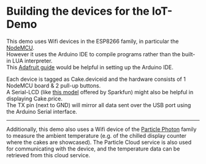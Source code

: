 # Building the devices for the IoT-Demo 

This demo uses Wifi devices in the ESP8266 family, in particular the [NodeMCU](http://nodemcu.com/index_en.html). <br/> 
However it uses the Arduino IDE to compile programs rather than the built-in LUA interpreter. <br/> 
This [Adafruit guide](https://learn.adafruit.com/adafruit-huzzah-esp8266-breakout/using-arduino-ide) would be helpful in setting up the Arduino IDE. <br/>

Each device is tagged as Cake.deviceid and the hardware consists of 1 NodeMCU board & 2 pull-up buttons. <br/>
A Serial-LCD (like [this model](https://www.sparkfun.com/products/9067) offered by Sparkfun) might also be helpful in displaying Cake.price. <br/> 
The TX pin (next to GND) will mirror all data sent over the USB port using the Arduino Serial interface.  

<hr> 

Additionally, this demo also uses a Wifi device of the [Particle Photon](https://store.particle.io/) family to measure the ambient temperature (e.g. of the chilled display counter where the cakes are showcased). The Particle Cloud service is also used for communicating with the device, and the temperature data can be retrieved from this cloud service. 
